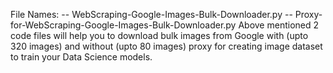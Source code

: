 File Names:
  -- WebScraping-Google-Images-Bulk-Downloader.py
  -- Proxy-for-WebScraping-Google-Images-Bulk-Downloader.py
Above mentioned 2 code files will help you to download bulk images from Google with (upto 320 images) and without (upto 80 images) proxy for creating image dataset to train your Data Science models.
